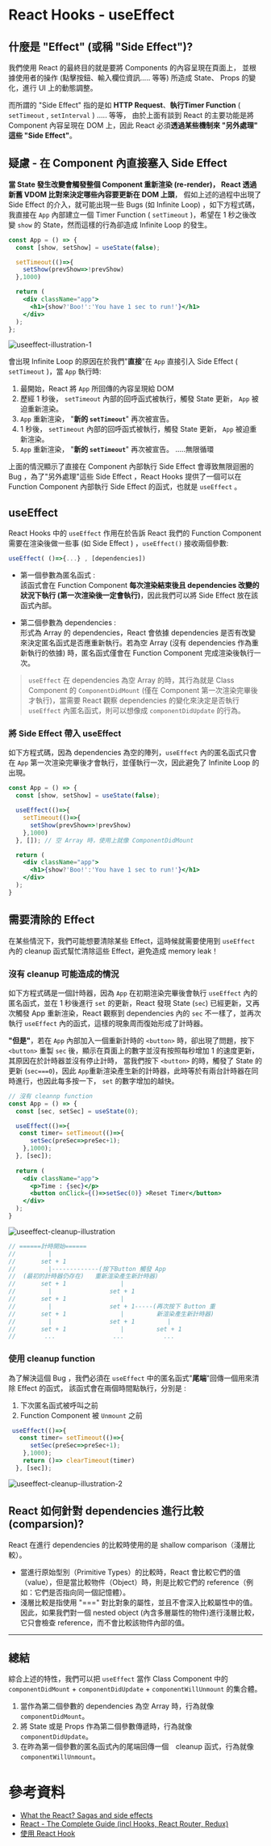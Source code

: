 # React Hooks - useEffect

## 什麼是 "Effect" (或稱 "Side Effect")?

我們使用 React 的最終目的就是要將 Components 的內容呈現在頁面上， 並根據使用者的操作 (點擊按鈕、輸入欄位資訊..... 等等) 所造成 State、 Props 的變化，進行 UI 上的動態調整。

而所謂的 "Side Effect" 指的是如 **HTTP Request**、**執行Timer Function** ( `setTimeout` , `setInterval` ) ..... 等等， 由於上面有談到 React 的主要功能是將 Component 內容呈現在 DOM 上，因此 React 必須**透過某些機制來 "另外處理" 這些 "Side Effect"**。

## 疑慮 - 在 Component 內直接塞入 Side Effect

**當 State 發生改變會觸發整個 Component 重新渲染 (re-render)， React 透過新舊 VDOM 比對來決定哪些內容要更新在 DOM 上頭**， 假如上述的過程中出現了 Side Effect 的介入，就可能出現一些 Bugs (如 Infinite Loop) ，如下方程式碼，我直接在 `App` 內部建立一個 Timer Function ( `setTimeout` )，希望在 1 秒之後改變 `show` 的 State，然而這樣的行為卻造成 Infinite Loop 的發生。

```jsx
const App = () => {
  const [show, setShow] = useState(false);

  setTimeout(()=>{
    setShow(prevShow=>!prevShow)
  },1000)

  return (
    <div className="app">
      <h1>{show?'Boo!':'You have 1 sec to run!'}</h1>
    </div>
  );
};
```

![useeffect-illustration-1](https://github.com/ChiuWeiChung/IMGTANK/blob/main/react/useEffect-illustration-1.gif?raw=true)

會出現 Infinite Loop 的原因在於我們"**直接**"在 `App` 直接引入 Side Effect ( `setTimeout` )，當 `App` 執行時:

1. 最開始，React 將 `App` 所回傳的內容呈現給 DOM
2. 歷經 1 秒後， `setTimeout` 內部的回呼函式被執行，觸發 State 更新， `App` 被迫重新渲染。
3. `App` 重新渲染， "**新的 `setTimeout`**" 再次被宣告。
4. 1 秒後， `setTimeout` 內部的回呼函式被執行，觸發 State 更新， `App` 被迫重新渲染。
5. `App` 重新渲染， "**新的 `setTimeout`**" 再次被宣告。
    .....無限循環

上面的情況顯示了直接在 Component 內部執行 Side Effect 會導致無限迴圈的 Bug ，為了"另外處理"這些 Side Effect ，React Hooks 提供了一個可以在 Function Component 內部執行 Side Effect 的函式，也就是 `useEffect` 。

## **useEffect**

React Hooks 中的 `useEffect` 作用在於告訴 React 我們的 Function Component 需要在渲染後做一些事 (如 Side Effect ) ，`useEffect()` 接收兩個參數:

```jsx
useEffect( ()=>{...} , [dependencies])
```

* 第一個參數為匿名函式 :  
該函式會在 Function Component **每次渲染結束後且 dependencies 改變的狀況下執行 (第一次渲染後一定會執行)**，因此我們可以將 Side Effect 放在該函式內部。

* 第二個參數為 dependencies :  
形式為 Array 的 dependencies，React 會依據 dependencies 是否有改變來決定匿名函式是否應重新執行。若為空 Array (沒有 dependencies 作為重新執行的依據) 時，匿名函式僅會在 Function Component 完成渲染後執行一次。

 > `useEffect` 在 dependencies 為空 Array 的時，其行為就是 Class Component 的 `ComponentDidMount` (僅在 Component 第一次渲染完畢後才執行)，當需要 React 觀察 dependencies 的變化來決定是否執行 `useEffect` 內匿名函式，則可以想像成 `componentDidUpdate` 的行為。

### **將 Side Effect 帶入 useEffect**

如下方程式碼，因為 dependencies 為空的陣列，`useEffect` 內的匿名函式只會在 `App` 第一次渲染完畢後才會執行，並僅執行一次，因此避免了 Infinite Loop 的出現。

```jsx
const App = () => {
  const [show, setShow] = useState(false);

  useEffect(()=>{ 
    setTimeout(()=>{
      setShow(prevShow=>!prevShow)
    },1000)
  }, []); // 空 Array 時，使用上就像 ComponentDidMount

  return (
    <div className="app">
      <h1>{show?'Boo!':'You have 1 sec to run!'}</h1>
    </div>
  );
}
```

## 需要清除的 Effect

在某些情況下，我們可能想要清除某些 Effect，這時候就需要使用到 `useEffect` 內的 cleanup 函式幫忙清除這些 Effect，避免造成 memory leak！

### **沒有 cleanup 可能造成的情況**

如下方程式碼是一個計時器，因為 `App` 在初期渲染完畢後會執行 `useEffect` 內的匿名函式，並在 1 秒後進行 `set` 的更新，React 發現 State (`sec`) 已經更新，又再次觸發 App 重新渲染，React 觀察到 dependencies 內的 `sec` 不一樣了，並再次執行 `useEffect` 內的函式，這樣的現象周而復始形成了計時器。

**"但是"**，若在 `App` 內部加入一個重新計時的 `<button>` 時，卻出現了問題，按下 `<button>` 重製 `sec` 後，顯示在頁面上的數字並沒有按照每秒增加 1 的速度更新， 其原因在於計時器並沒有停止計時， 當我們按下 `<button>` 的時，觸發了 State 的更新 (`sec===0`)，因此 `App`重新渲染產生新的計時器，此時等於有兩台計時器在同時進行，也因此每多按一下， `set` 的數字增加的越快。

```jsx
// 沒有 cleannp function 
const App = () => {
  const [sec, setSec] = useState(0);

  useEffect(()=>{
   const timer= setTimeout(()=>{
      setSec(preSec=>preSec+1);
    },1000);
  }, [sec]);
  
  return (
    <div className="app">
      <p>Time : {sec}</p>
      <button onClick={()=>setSec(0)} >Reset Timer</button>
    </div>
  );
}
```

![useeffect-cleanup-illustration](https://github.com/ChiuWeiChung/IMGTANK/blob/main/react/useEffect-cleanup-illustration-1.gif?raw=true)

```js
// ======計時開始======
//         |
//       set + 1
//         |-------------(按下Button 觸發 App
//  (最初的計時器仍存在)   重新渲染產生新計時器)
//       set + 1               |
//         |                set + 1
//       set + 1               |
//         |                set + 1-----(再次按下 Button 重
//       set + 1               |         新渲染產生新計時器)
//         |                set + 1         |
//       set + 1               |         set + 1 
//        ...                ...           ...
```

### **使用 cleanup function**

為了解決這個 Bug ，我們必須在 `useEffect` 中的匿名函式"**尾端**"回傳一個用來清除 Effect 的函式， 該函式會在兩個時間點執行，分別是 :

1. 下次匿名函式被呼叫之前
2. Function Component 被 `Unmount` 之前


```jsx
 useEffect(()=>{
   const timer= setTimeout(()=>{
      setSec(preSec=>preSec+1);
    },1000);
    return ()=> clearTimeout(timer)
  }, [sec]);
```

![useeffect-cleanup-illustration-2](https://github.com/ChiuWeiChung/IMGTANK/blob/main/react/useEffect-cleanup-illustration-2.gif?raw=true) 


## React 如何針對 dependencies 進行比較 (comparsion)?
React 在進行 dependencies 的比較時使用的是 shallow comparison（淺層比較）。

* 當進行原始型別（Primitive Types）的比較時，React 會比較它們的值（value），但是當比較物件（Object）時，則是比較它們的 reference（例如：它們是否指向同一個記憶體）。
* 淺層比較是指使用 "===" 對比對象的屬性，並且不會深入比較屬性中的值。因此，如果我們對一個 nested object (內含多層屬性的物件)進行淺層比較，它只會檢查 reference，而不會比較該物件內部的值。

---

## 總結

綜合上述的特性，我們可以把 `useEffect` 當作 Class Component 中的 `componentDidMount` + `componentDidUpdate` + `componentWillUnmount` 的集合體。

1. 當作為第二個參數的 dependencies 為空 Array 時，行為就像 `componentDidMount`。
2. 將 State 或是 Props 作為第二個參數傳遞時，行為就像 `componentDidUpdate`。
3. 在昨為第一個參數的匿名函式內的尾端回傳一個　cleanup 函式，行為就像 `componentWillUnmount`。

# 參考資料
* [What the React? Sagas and side effects](https://smartcar.com/blog/what-the-react-sagas/)
* [React - The Complete Guide (incl Hooks, React Router, Redux)](https://www.udemy.com/course/react-the-complete-guide-incl-redux/)
* [使用 React Hook](https://zh-hant.reactjs.org/docs/hooks-effect.html)
